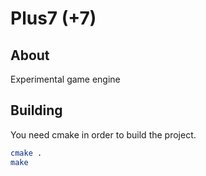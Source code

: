 Plus7 (+7)
=====================================================

About
-----------------------------------------------------
Experimental game engine

Building
-----------------------------------------------------
You need cmake in order to build the project.

```sh
cmake .
make
```